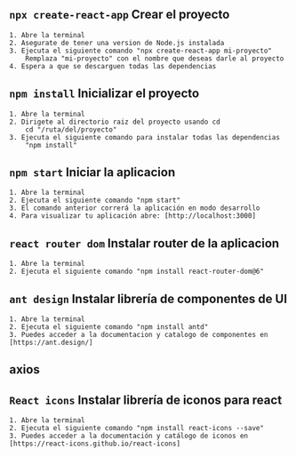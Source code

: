 ## `npx create-react-app` Crear el proyecto
    1. Abre la terminal 
    2. Asegurate de tener una version de Node.js instalada
    3. Ejecuta el siguiente comando "npx create-react-app mi-proyecto"
        Remplaza "mi-proyecto" con el nombre que deseas darle al proyecto
    4. Espera a que se descarguen todas las dependencias 

## `npm install` Inicializar el proyecto
    1. Abre la terminal
    2. Dirigete al directorio raiz del proyecto usando cd
        cd "/ruta/del/proyecto"
    3. Ejecuta el siguiente comando para instalar todas las dependencias 
        "npm install"

## `npm start` Iniciar la aplicacion
    1. Abre la terminal
    2. Ejecuta el siguiente comando "npm start"
    3. El comando anterior correrá la aplicación en modo desarrollo
    4. Para visualizar tu aplicación abre: [http://localhost:3000]

## `react router dom` Instalar router de la aplicacion
    1. Abre la terminal 
    2. Ejecuta el siguiente comando "npm install react-router-dom@6"
    

## `ant design` Instalar librería de componentes de UI
    1. Abre la terminal
    2. Ejecuta el siguiente comando "npm install antd"
    3. Puedes acceder a la documentacion y catalogo de componentes en [https://ant.design/]

## axios

## `React icons` Instalar librería de iconos para react
    1. Abre la terminal
    2. Ejecuta el siguiente comando "npm install react-icons --save"
    3. Puedes acceder a la documentación y catálogo de iconos en [https://react-icons.github.io/react-icons]
